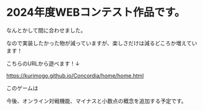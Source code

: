 # 2024年度WEBコンテスト作品です。
なんとかして間に合わせました。

なので実装したかった物が減っていますが、楽しさだけは減るどころか増えています！

こちらのURLから遊べます！↓

https://kurimogo.github.io/Concordia/home/home.html

このゲームは

今後、オンライン対戦機能、マイナスと小数点の概念を追加する予定です。